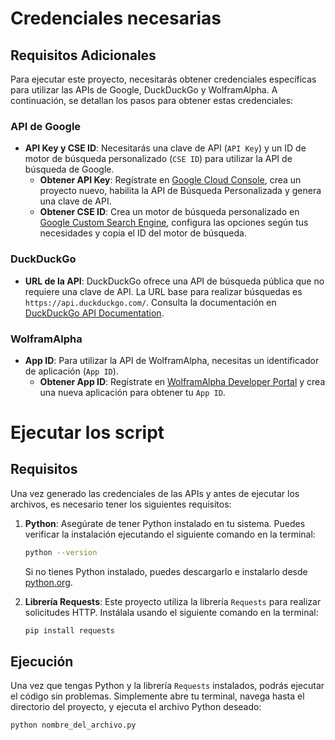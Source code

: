 # Credenciales necesarias 

## Requisitos Adicionales

Para ejecutar este proyecto, necesitarás obtener credenciales específicas para utilizar las APIs de Google, DuckDuckGo y WolframAlpha. A continuación, se detallan los pasos para obtener estas credenciales:

### API de Google

- **API Key y CSE ID**: Necesitarás una clave de API (`API Key`) y un ID de motor de búsqueda personalizado (`CSE ID`) para utilizar la API de búsqueda de Google.
  - **Obtener API Key**: Regístrate en [Google Cloud Console](https://console.cloud.google.com/), crea un proyecto nuevo, habilita la API de Búsqueda Personalizada y genera una clave de API.
  - **Obtener CSE ID**: Crea un motor de búsqueda personalizado en [Google Custom Search Engine](https://cse.google.com/cse/), configura las opciones según tus necesidades y copia el ID del motor de búsqueda.

### DuckDuckGo

- **URL de la API**: DuckDuckGo ofrece una API de búsqueda pública que no requiere una clave de API. La URL base para realizar búsquedas es `https://api.duckduckgo.com/`. Consulta la documentación en [DuckDuckGo API Documentation](https://duckduckgo.com/api).

### WolframAlpha

- **App ID**: Para utilizar la API de WolframAlpha, necesitas un identificador de aplicación (`App ID`).
  - **Obtener App ID**: Regístrate en [WolframAlpha Developer Portal](https://developer.wolframalpha.com/portal/myapps/index.html) y crea una nueva aplicación para obtener tu `App ID`.

# Ejecutar los script

## Requisitos

Una vez generado las credenciales de las APIs y antes de ejecutar los archivos, es necesario tener los siguientes requisitos:

1. **Python**: Asegúrate de tener Python instalado en tu sistema. Puedes verificar la instalación ejecutando el siguiente comando en la terminal:

    ```bash
    python --version
    ```

    Si no tienes Python instalado, puedes descargarlo e instalarlo desde [python.org](https://www.python.org/).

2. **Librería Requests**: Este proyecto utiliza la librería `Requests` para realizar solicitudes HTTP. Instálala usando el siguiente comando en la terminal:

    ```bash
    pip install requests
    ```

## Ejecución

Una vez que tengas Python y la librería `Requests` instalados, podrás ejecutar el código sin problemas. Simplemente abre tu terminal, navega hasta el directorio del proyecto, y ejecuta el archivo Python deseado:

```bash
python nombre_del_archivo.py

